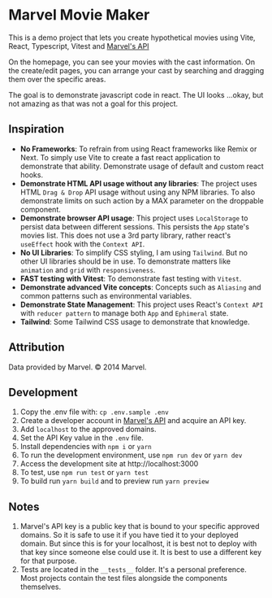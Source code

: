 
  

# Marvel Movie Maker

  

This is a demo project that lets you create hypothetical movies using Vite, React, Typescript, Vitest and [Marvel's  API](https://developer.marvel.com/)

On the homepage, you can see your movies with the cast information. On the create/edit pages, you can arrange your cast by searching and dragging them over the specific areas.

The goal is to demonstrate javascript code in react. The UI looks ...okay, but not amazing as that was not a goal for this project.

## Inspiration
- **No Frameworks**: To refrain from using React frameworks like Remix or Next. To simply use Vite to create a fast react application to demonstrate that ability. Demonstrate usage of default and custom react hooks.
- **Demonstrate HTML API usage without any libraries**: The project uses HTML `Drag & Drop` API usage without using any NPM libraries. To also demonstrate limits on such action by a MAX parameter on the droppable component.
- **Demonstrate browser API usage**: This project uses `LocalStorage` to persist data between different sessions. This persists the `App` state's movies list. This does not use a 3rd party library, rather react's `useEffect` hook with the `Context API`.
- **No UI Libraries**: To simplify CSS styling, I am using `Tailwind`. But no other UI libraries should be in use. To demonstrate matters like `animation` and `grid` with `responsiveness`.
- **FAST testing with Vitest**: To demonstrate fast testing with `Vitest`.
- **Demonstrate advanced Vite concepts**: Concepts such as `Aliasing` and common patterns such as environmental variables.
- **Demonstrate State Management**: This project uses React's `Context API` with `reducer pattern` to manage both `App` and `Ephimeral` state.
- **Tailwind**: Some Tailwind CSS usage to demonstrate that knowledge.

## Attribution
Data provided by Marvel. © 2014 Marvel.

## Development
1. Copy the .env file with: `cp .env.sample .env`
2. Create a developer account in [Marvel's  API](https://developer.marvel.com/) and acquire an API key.
3. Add `localhost` to the approved domains.
4. Set the API Key value in the `.env` file.
5. Install dependencies with `npm i` or `yarn`
6. To run the development environment, use `npm run dev` or `yarn dev`
7. Access the development site at http://localhost:3000
8. To test, use `npm run test` or `yarn test`
9. To build run `yarn build` and to preview run `yarn preview`

## Notes
1. Marvel's API key is a public key that is bound to your specific approved domains. So it is safe to use it if you have tied it to your deployed domain. But since this is for your localhost, it is best not to deploy with that key since someone else could use it. It is best to use a different key for that purpose.
2. Tests are located in the `__tests__` folder. It's a personal preference. Most projects contain the test files alongside the components themselves.
